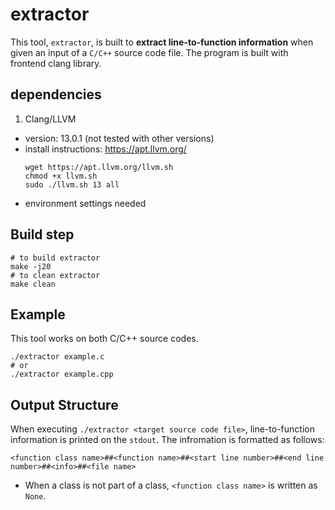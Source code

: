 # extractor
This tool, ``extractor``, is built to **extract line-to-function information** when given an input of a ``C/C++`` source code file. The program is built with frontend clang library.


## dependencies
1. Clang/LLVM
  * version: 13.0.1 (not tested with other versions)
  * install instructions: https://apt.llvm.org/
    ```
    wget https://apt.llvm.org/llvm.sh
    chmod +x llvm.sh
    sudo ./llvm.sh 13 all
    ```
  * environment settings needed


## Build step
```
# to build extractor
make -j20
# to clean extractor
make clean
```


## Example
This tool works on both C/C++ source codes.
```
./extractor example.c
# or
./extractor example.cpp
```


## Output Structure
When executing ``./extractor <target source code file>``, line-to-function information is printed on the ``stdout``. The infromation is formatted as follows:
```
<function class name>##<function name>##<start line number>##<end line number>##<info>##<file name>
```
* When a class is not part of a class, ``<function class name>`` is written as ``None``.


